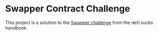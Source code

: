 # Swapper Contract Challenge

This project is a solution to the [Swapper challenge](https://handbook.defi.sucks/docs/development/solidity/onboarding/challenges/swapper) from the defi.sucks handbook.
